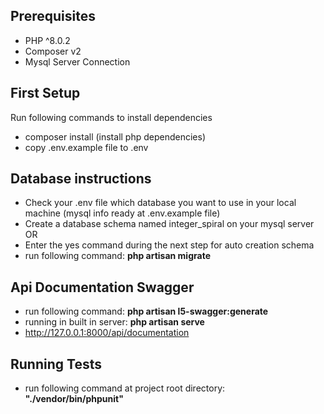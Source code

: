 
## Prerequisites

- PHP ^8.0.2
- Composer v2
- Mysql Server Connection


## First Setup

Run following commands to install dependencies

- composer install (install php dependencies)
- copy .env.example file to .env


## Database instructions

- Check your .env file which database you want to use in your local machine (mysql info ready at .env.example file)
- Create a database schema named integer_spiral on your mysql server
  OR
- Enter the yes command during the next step for auto creation schema
- run following command: **php artisan migrate**


## Api Documentation Swagger
- run following command: **php artisan l5-swagger:generate**
- running in built in server: **php artisan serve**
- http://127.0.0.1:8000/api/documentation


## Running Tests
- run following command at project root directory: **"./vendor/bin/phpunit"**

